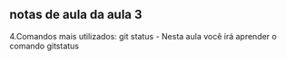 ## notas de aula da aula 3

4.Comandos mais utilizados: git status - Nesta aula você irá aprender o comando gitstatus